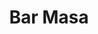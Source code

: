 ---
layout: place
title: "Bar Masa"
permalink: /new-york/new-york/bar-masa.html
stateAbbr: NY
stateName: New York
cityName: New York
seo:
  name: "Bar Masa"
  type: Restaurant
  links: null
description: "Bar Masa serves delicious sushi in New York, New York. Try fresh Japanese dishes for a great dining experience. "
place_id: ChIJM26HnlhYwokR4IfXFz-AuCA
photos:
  - name: >-
      places/ChIJM26HnlhYwokR4IfXFz-AuCA/photos/AeeoHcJ2aZKHKAeHFMPapz1Id7XdjPsEsKYdMTPX8gLfqiHrksLMCkLAUOrJqAxA8qtZYJS3BhYqLFgd1shEvKzTI-leCIN-sBrTLZ5IAIsPAm7kGTsU_Af7MdrenqL2DdU7zOpogx6XjtVG3MlH7yQugcPgufUHUf-B_ohlIUtO1JYuq-KcAbUyBrVGHOK0GLJ9BhU7Taz7FPVECaeK_nkAW5S8E0-DvLyq_lNZnwBnMCT5zqJZZLTGrmUHvY8LPzKUBKzUjD0kV8ZRGJ1lQQI9dWhDE3b5ZTrrIvFx9TIZpSs3sA
    widthPx: 1000
    heightPx: 639
    authorAttributions:
      - displayName: Bar Masa
        uri: https://maps.google.com/maps/contrib/116064386348706018867
        photoUri: >-
          https://lh3.googleusercontent.com/a-/ALV-UjVKDPS582r-hiW5bIJSGKECp7jRVL2ELAmZVHI65Hc-7I7agIo=s100-p-k-no-mo
    flagContentUri: >-
      https://www.google.com/local/imagery/report/?cb_client=maps_api_places.places_api&image_key=!1e10!2sAF1QipNTKzZG8Ktcx_Cjic1etghDpL1Ma8lVHLM9GjOp&hl=en-US
    googleMapsUri: >-
      https://www.google.com/maps/place//data=!3m4!1e2!3m2!1sAF1QipNTKzZG8Ktcx_Cjic1etghDpL1Ma8lVHLM9GjOp!2e10!4m2!3m1!1s0x89c258589e876e33:0x20b8803f17d787e0
  - name: >-
      places/ChIJM26HnlhYwokR4IfXFz-AuCA/photos/AeeoHcLgiZPr7N8iaHxzqLMJXxfdWkVN6HMbDKTMcN1AUsccvHAErc5ytjmOH5Yzgg6P38ecE0GHqyHXXt0WZ7YgjaCnYFikVM3Rt1m1ofFWizJVcIWg2ZZiprjB8VaBUijZBKbRVqOfS2nPG5lGEy7vPLF4AAuUbcOM4x04a8Ls4v4f6WDynTECKhUtOtUOCADFbFd26ZUoq2-jD0zZhNwlNoRAq-QOtwjtL0hcJOO_dawovrONjdnwvMki59dqkF3wIWlEIiJYukAXJfP_qBHuL9ql-GvSdyWKzUTPKz6jwDhitQ
    widthPx: 4800
    heightPx: 3200
    authorAttributions:
      - displayName: Bar Masa
        uri: https://maps.google.com/maps/contrib/101892587986930516714
        photoUri: >-
          https://lh3.googleusercontent.com/a/ACg8ocKOPEC02BCIUQf5omr3UQ-iahdFsSUJMf3A1yUSk7iT1cOifw=s100-p-k-no-mo
    flagContentUri: >-
      https://www.google.com/local/imagery/report/?cb_client=maps_api_places.places_api&image_key=!1e10!2sAF1QipNz8Hc3ZJ8MF5ibCLDMOj_xCDSaPrnAfYUn9H6C&hl=en-US
    googleMapsUri: >-
      https://www.google.com/maps/place//data=!3m4!1e2!3m2!1sAF1QipNz8Hc3ZJ8MF5ibCLDMOj_xCDSaPrnAfYUn9H6C!2e10!4m2!3m1!1s0x89c258589e876e33:0x20b8803f17d787e0
  - name: >-
      places/ChIJM26HnlhYwokR4IfXFz-AuCA/photos/AeeoHcLZRX0DQn95QTL85_lCwG3uMt7mNBgDmn0NJ1l1QMzkZ-DQmFWm_7N0qwnqYAl9y_C1MkwbRrX1sHfu9oqgx-4_NXm6pW7mtv9mnRMhruFUE6zKvOxArLz-wYCojayKeFSCM60Lb-HLteyeol3irEgYvX4r4lUu55iAdDGBsITAWU5ex49ON4dV1YYaiGMr-I_tVq-KtCoSj-SVzPsnMUFj0e2uH7LDl-xUuG9hSkk2jk49lMi5KnoKOT44rj9OdDY8QOKz99TZVvLyVwzXOSiEvsdkqUeYJrKpA8h52i5ofKebbN7CL4QFVu9T0gUGVdCk-KW4uWEEkFq9XEyRc_F4TqMAx91MJP0EgdmX-2s69VaMn5D7kpZQqbC5hJJz4s-AbNNW5HEm9mfq2LhEpEkPTdIEqe9nNDIFk0JxkQfgPvk
    widthPx: 3024
    heightPx: 4032
    authorAttributions:
      - displayName: Alison Velasquez
        uri: https://maps.google.com/maps/contrib/100153980996816520080
        photoUri: >-
          https://lh3.googleusercontent.com/a-/ALV-UjUo-Sq8TaQckxWNQ4I4tCb6wnqxVEiZyKJCpK3Ohl9PAzCeKHs=s100-p-k-no-mo
    flagContentUri: >-
      https://www.google.com/local/imagery/report/?cb_client=maps_api_places.places_api&image_key=!1e10!2sCIHM0ogKEICAgMCI1LesmAE&hl=en-US
    googleMapsUri: >-
      https://www.google.com/maps/place//data=!3m4!1e2!3m2!1sCIHM0ogKEICAgMCI1LesmAE!2e10!4m2!3m1!1s0x89c258589e876e33:0x20b8803f17d787e0
  - name: >-
      places/ChIJM26HnlhYwokR4IfXFz-AuCA/photos/AeeoHcJkSxTu5MYNsdHWNZ0EaKwp3C7u4DyNJiQSbgLXYBxSfoSlmuS5e-EhC10C-PdpbLWdm8pl7uYKiuKMlsQWdOY91XFYXDU3BmVZ3FoWDASt-SSuI0vHJ7gNVB9c_uXesMtnToCh6ojZibguutaeS2gJbfSWJ_k9VCW8q6LAL9NWv3EIHNZrQp0LQBYz7MlSP5d5__k4-eZU8eRCSpxBaWISmdB7TQnuyX_n0qPrjeEsMm9Z4kwXB9c7BKN54t_uG_dRs6CN1tRla29nvYvJpWyVC88fyGVjFg2n339l73lHx82tUyWn7I-A6-h32BcExHRzwWiCLhmX948UqKx-X6g4ZvrVMREMLShjOMlvrpTN8PoRCSkKpEaaI0AC6M_xGoUb247kQ4GfSQiGKR8cYOZyGHGJw-H6hz7FWoy8X8PeP92A
    widthPx: 4032
    heightPx: 3024
    authorAttributions:
      - displayName: Zachary Dennett
        uri: https://maps.google.com/maps/contrib/106730068957830066937
        photoUri: >-
          https://lh3.googleusercontent.com/a-/ALV-UjVgc-n3lDydOcEZFN6Y1Jbr6TFiS8NFbU8Yi5LuyQuoQtbajj__Dw=s100-p-k-no-mo
    flagContentUri: >-
      https://www.google.com/local/imagery/report/?cb_client=maps_api_places.places_api&image_key=!1e10!2sCIHM0ogKEICAgIDD4ur0ywE&hl=en-US
    googleMapsUri: >-
      https://www.google.com/maps/place//data=!3m4!1e2!3m2!1sCIHM0ogKEICAgIDD4ur0ywE!2e10!4m2!3m1!1s0x89c258589e876e33:0x20b8803f17d787e0
  - name: >-
      places/ChIJM26HnlhYwokR4IfXFz-AuCA/photos/AeeoHcJne9oFDrPwhHSt2Fe9_XNazkuY3H9y5cF0zBjD5qlpOjWThxAkuqjJc78ANCPemIrsxoU1t1q-YBZApdEDOlU110g32-WPPj86n2YNPbS6mHcNVKbYSsUM6UfYw66qZBfGicSOvQy-stqCAJ5aKuXn_zWK2I_zWg4KqsjQDlQUKE8sbtsmYbXJzyEsp-ni7BMWG_jNzmeXvBj16fLwYRSECh_zTSzC9MlQURlbskqXcFW3ys7jnTK99YoYo7AdfbvkIa8u6R3_mek9WdFIi1rBSiQsc_cmwvTP47tqUGWUnsppRxnMDvi_bOP4uiyo9Hq_eCY0P-e3327uRw53gh4EY_DT-dBmaTWww585uZtvBzq7DjiL3A6sBJsOO3M0nx2SaK5BsM92emTSfMms_18ZU0s1P8Diq62J1Ng3y3nwCw
    widthPx: 2878
    heightPx: 2658
    authorAttributions:
      - displayName: Riley Smith
        uri: https://maps.google.com/maps/contrib/110829800997893314765
        photoUri: >-
          https://lh3.googleusercontent.com/a-/ALV-UjUk0cSsJ3xNN0NUr4BYuH45lsbpQKPUxYe3giwBIRax1CSt8UY4=s100-p-k-no-mo
    flagContentUri: >-
      https://www.google.com/local/imagery/report/?cb_client=maps_api_places.places_api&image_key=!1e10!2sCIHM0ogKEICAgIC_8b3uRA&hl=en-US
    googleMapsUri: >-
      https://www.google.com/maps/place//data=!3m4!1e2!3m2!1sCIHM0ogKEICAgIC_8b3uRA!2e10!4m2!3m1!1s0x89c258589e876e33:0x20b8803f17d787e0
  - name: >-
      places/ChIJM26HnlhYwokR4IfXFz-AuCA/photos/AeeoHcKi4bsxYKzVeLfmRwtXBHvouLmu3X9JLvWNOR_RBDog0zEc1wa2ra7CNyyITIqnBfggYMLz4_r7jEOIj4i72Ot0jzsf6KnTt6CoEQkkahQoytMsBYQQ58Pmgjta-P1ic_OX0Nap4WZ03ZsrsiT_rSp4QNYFzrGUOm4cRK0pvf0pz5PcKXE39x3FP9QmmxIRCoHEla3BEOkT-AG9iH6haDXv2DjzmTVx5cJy9ROB79t0IU9JCr85iPHrexx4bB-GqU6ihIakVxUJ4p6W9SW3lMyzchr-AJOpZVUvrCdKySWatyA0UcGws3bHYCStLLgnRJ_nr1WA1_cUv-LdV7hu86-vvdV_lRxZLFX9fLnb5Dx-cu4Vq14obaKwll48AXkQf9rQWoaZAAvaSpUl6R081JnZEADu7DSr4Gg3MpF4iaBbjw
    widthPx: 3024
    heightPx: 4032
    authorAttributions:
      - displayName: George Getz
        uri: https://maps.google.com/maps/contrib/102536165709346645543
        photoUri: >-
          https://lh3.googleusercontent.com/a/ACg8ocIGYCkUnL8dbPGYNzJn-rrF9Mew9ofYFPUJXa0mG4eRqMGsHg=s100-p-k-no-mo
    flagContentUri: >-
      https://www.google.com/local/imagery/report/?cb_client=maps_api_places.places_api&image_key=!1e10!2sCIHM0ogKEICAgMCwhPaDRQ&hl=en-US
    googleMapsUri: >-
      https://www.google.com/maps/place//data=!3m4!1e2!3m2!1sCIHM0ogKEICAgMCwhPaDRQ!2e10!4m2!3m1!1s0x89c258589e876e33:0x20b8803f17d787e0
  - name: >-
      places/ChIJM26HnlhYwokR4IfXFz-AuCA/photos/AeeoHcKJ2n_rV_-UQKzJ9ZzmiOqFVsGKfUBVxdSdzcUY4rjuzxSv8FNlR1vCCGOKiU0TaZL8dyKLCC_L_Si93fEXIoSgVncXoavJ6mQUqUbn9h9SPj09YMDwBbL4AEQluyAqM58jyK5C69KC7CmMqKRIh6KxnSRn2A0jSCNTC2ehG-q36eaRBQBqVgs-Lo-oh3s4lR78Sj7cjBl7PQ-14QSE9A5_HZ_JG77w9comWHeiIR4c3SmfxmvR5Geo622XdHaVa9yw6i4enY670APNupYV7pEPOKXJXRlStJGHuueyyZIEGTC5Z12iPsELFSvjdbHPZxxG9bftkpfFarIzPKSK7WFl4mDnzBgaHKXpztC_OA8iSlq40S8F5cq7rxyRCihsju2tIeZys1UdwvdsmipJvyUDBq694cAdlqsw9xaD6Qweifll
    widthPx: 4032
    heightPx: 3024
    authorAttributions:
      - displayName: Zachary Dennett
        uri: https://maps.google.com/maps/contrib/106730068957830066937
        photoUri: >-
          https://lh3.googleusercontent.com/a-/ALV-UjVgc-n3lDydOcEZFN6Y1Jbr6TFiS8NFbU8Yi5LuyQuoQtbajj__Dw=s100-p-k-no-mo
    flagContentUri: >-
      https://www.google.com/local/imagery/report/?cb_client=maps_api_places.places_api&image_key=!1e10!2sCIHM0ogKEICAgIDD4ur06wE&hl=en-US
    googleMapsUri: >-
      https://www.google.com/maps/place//data=!3m4!1e2!3m2!1sCIHM0ogKEICAgIDD4ur06wE!2e10!4m2!3m1!1s0x89c258589e876e33:0x20b8803f17d787e0
  - name: >-
      places/ChIJM26HnlhYwokR4IfXFz-AuCA/photos/AeeoHcIeWXHQux06KhIR1djKu89FBFeE_3uVxokiS9euzxqFsflejOZDCbVJJ9lRNX--R7RUdu_S5zuWXsXicWcT8IJoXizYhygcpGgapUkMEU1DcNQWS63T2r2MPvdEe9LyL0n4YZXOPDTYT3V93cwJp-mHJyGfbPLS2bxYy-8UTWJPzCcHWQgqVpXJn5KSq-sDLp-vQZhqEu_WF-42ksc60xnliHyvH7nNizg2HMqbncy29mIdt0DOtRb0icSrlzrz1mGebLyx40GSsWFEnyNhyqtqDOpVxd2HZj9tfy88XoWbBhWRLNpV2oIzS6VZBOZUq5bzyO8IuFxBBZsCmkj85iRmJ5E7jgeulDKCPhdBomJsLlUZD-oTyGYNudRYaUD6dVD1FdSb3xSmlZsk1HMcm1TnRi9L_l-BM4pZZOkLdNycjQ_J
    widthPx: 1242
    heightPx: 1622
    authorAttributions:
      - displayName: Bryan Shu . The truth
        uri: https://maps.google.com/maps/contrib/110084771099728789053
        photoUri: >-
          https://lh3.googleusercontent.com/a-/ALV-UjU9btFZpA1CoBKen7HqSPkgBC9s8ZG0D86WqKSIboFTiZ_UA3gM=s100-p-k-no-mo
    flagContentUri: >-
      https://www.google.com/local/imagery/report/?cb_client=maps_api_places.places_api&image_key=!1e10!2sCIHM0ogKEICAgICR2p6f4wE&hl=en-US
    googleMapsUri: >-
      https://www.google.com/maps/place//data=!3m4!1e2!3m2!1sCIHM0ogKEICAgICR2p6f4wE!2e10!4m2!3m1!1s0x89c258589e876e33:0x20b8803f17d787e0
  - name: >-
      places/ChIJM26HnlhYwokR4IfXFz-AuCA/photos/AeeoHcKS8Veh9aKi0Zgcy5Jux3hJhKS9jXMYPK7icczJ8aE-kJ2voktOOurlt8TZ2Uy-xjLmb8loOkV410O-vcVRFzfssi0P1ON7Pcv8ab5-XQoR76E5ZDhG3fN0zgl97eLl8AqSHzawNQNoLoNz5BXQniv375mnIooyJkaOB9GTpbC67_jB6zpeQr2G0UsdX5jAsjXF85IqW-omdCR_wAw8yDP4XHzcELSIwR-fELLt7YUvhsZmBBWzUckDaNjVD9hX36gVd1FkDewSkvJsiTHiBRokGDmstI-T7SQ-akR33H8TqgMvK_j47HkrL8K4MEdtn9QLHmW5oEPx9VpX-SGADigu4PrtqVaR2QCHTyvv7w52JtDDEIZZJ36Fi-AGk98utJILNAjSxXhCTZpEoG7LA-Y7jMzoQ2wXTkOsLK5B6ZPWXWls
    widthPx: 4032
    heightPx: 3024
    authorAttributions:
      - displayName: Eugeniu Zubco
        uri: https://maps.google.com/maps/contrib/102072731457591831918
        photoUri: >-
          https://lh3.googleusercontent.com/a-/ALV-UjVTxdlCOOiWGLFs895_YTq6NCrN_XgYd-nk1KkVQ-ZLlU843R0OUA=s100-p-k-no-mo
    flagContentUri: >-
      https://www.google.com/local/imagery/report/?cb_client=maps_api_places.places_api&image_key=!1e10!2sCIHM0ogKEICAgMDAnrywjAE&hl=en-US
    googleMapsUri: >-
      https://www.google.com/maps/place//data=!3m4!1e2!3m2!1sCIHM0ogKEICAgMDAnrywjAE!2e10!4m2!3m1!1s0x89c258589e876e33:0x20b8803f17d787e0
  - name: >-
      places/ChIJM26HnlhYwokR4IfXFz-AuCA/photos/AeeoHcJvQyCbfYaE_J47BfXmwGoIXt-YRzru1LqoNJorghpiX6k1WNJJox4p3UeCy9dE6FdgZmYUg0QU39rKYOGzOVvRYSpaBvEtBdTOKjB0sBBql3zlkgkEwXrL8beI0EK0CzERsBYkY4XQZZXzwJ2iiYV1t415O9bOOrGGeBAXaD_l4e2bLi_3RI9xEdsbZY3Xw7WSnhbiNX7RpuRS3t5NlJZdM_ss_YkuAK2d_XvUdmz0SNZQflbdF1_B90jHKPYT_nIWX8P-p6Pp1LgT2n5R1ksV8GP6OJeHejVi8YuDh0JR1aDoEivBa2F4TkRsu-nbeHXPqKOP0X5Pp42TnrPx2dhZv6RS62zp3j1JaFXepNlfybbDHLh3F9Og61Ahakf1LvWGjLxqJMhtFCeWCrwfaqqiFsXveUTrBo6H-cRWy0ANGrgS
    widthPx: 3600
    heightPx: 4800
    authorAttributions:
      - displayName: Ran Trainin
        uri: https://maps.google.com/maps/contrib/103927196759711489874
        photoUri: >-
          https://lh3.googleusercontent.com/a-/ALV-UjVlOMmDthjqSTkl0B64ZkH6QLc7BxSo9O6iefHZpNXoXExxloGZ=s100-p-k-no-mo
    flagContentUri: >-
      https://www.google.com/local/imagery/report/?cb_client=maps_api_places.places_api&image_key=!1e10!2sCIHM0ogKEICAgID9tr7BogE&hl=en-US
    googleMapsUri: >-
      https://www.google.com/maps/place//data=!3m4!1e2!3m2!1sCIHM0ogKEICAgID9tr7BogE!2e10!4m2!3m1!1s0x89c258589e876e33:0x20b8803f17d787e0
address: The Shops at, 10 Columbus Cir Floor 4, New York, NY 10019, USA
street: The Shops at, 10 Columbus Cir Floor 4
city: New York
state: NY
zip: '10019'
country: USA
neighborhood: null
latitude: '40.768815'
longitude: '-73.982774'
accessibility_options:
  wheelchairAccessibleEntrance: true
  wheelchairAccessibleRestroom: true
  wheelchairAccessibleSeating: true
business_status: OPERATIONAL
name: Bar Masa
google_maps_links:
  directionsUri: >-
    https://www.google.com/maps/dir//''/data=!4m7!4m6!1m1!4e2!1m2!1m1!1s0x89c258589e876e33:0x20b8803f17d787e0!3e0
  placeUri: https://maps.google.com/?cid=2357775413399750624
  writeAReviewUri: >-
    https://www.google.com/maps/place//data=!4m3!3m2!1s0x89c258589e876e33:0x20b8803f17d787e0!12e1
  reviewsUri: >-
    https://www.google.com/maps/place//data=!4m4!3m3!1s0x89c258589e876e33:0x20b8803f17d787e0!9m1!1b1
  photosUri: >-
    https://www.google.com/maps/place//data=!4m3!3m2!1s0x89c258589e876e33:0x20b8803f17d787e0!10e5
primary_type: Restaurant
opening_hours:
  regular: null
  current: null
secondary_opening_hours:
  regular:
    weekdayDescriptions: null
    type: null
  current:
    weekdayDescriptions: null
    type: null
phone: null
price_level: null
price_range: null
rating: null
rating_count: 0
website: null
reviews: null
parking_options: null
payment_options: null
allow_dogs: null
curbside_pickup: null
delivery: null
dine_in: null
good_for_children: null
good_for_groups: null
good_for_sports: null
live_music: null
menu_for_children: null
outdoor_seating: null
reservable: null
restroom: null
serves_beer: null
serves_breakfast: null
serves_brunch: null
serves_cocktails: null
serves_coffee: null
serves_dinner: null
serves_dessert: null
serves_lunch: null
serves_vegetarian_food: null
serves_wine: null
takeout: null
update_category: essentials
summary: null

---